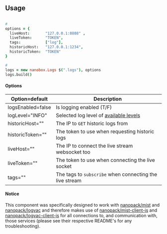 
## Usage
```coffeescript

#
options = {
  liveHost:       "127.0.0.1:8888" ,
  liveToken:      "TOKEN",
  tags:           ["log"],
  historicHost:   "127.0.0.1:1234",
  historicToken:  "TOKEN"
}

#
logs = new nanobox.Logs $(".logs"), options
logs.build()
```

#### Options
| Option=default | Description |
|---|---|
| logsEnabled=false | Is logging enabled (T/F) |
| logLevel="INFO" | Selected log level of [available levels](https://github.com/sdomino/dash/blob/master/src/dash.coffee#L8) |
| historicHost="" | The IP to `GET` historic logs from |
| historicToken="" | The token to use when requesting historic logs |
| liveHost="" | The IP to connect the live stream websocket too |
| liveToken="" | The token to use when connecting the live socket |
| tags="" | The tags to `subscribe` when connecting the live stream |

#### Notice
This component was specifically designed to work with [nanopack/mist](https://github.com/nanopack/mist) and [nanopack/logvac](https://github.com/nanopack/logvac) and therefore makes use of [nanopack/mist-client-js](https://github.com/nanopack/mist-client-js) and [nanopack/logvac-client-js](https://github.com/nanopack/logvac-client-js) for all connections to, and communication with, those services (please see their respective README's for any troubleshooting).
